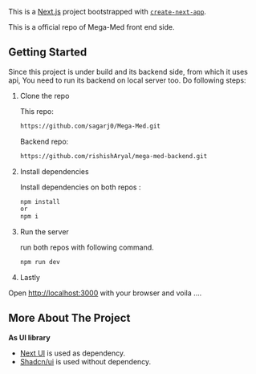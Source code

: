 This is a [Next.js](https://nextjs.org/) project bootstrapped with [`create-next-app`](https://github.com/vercel/next.js/tree/canary/packages/create-next-app).

This is a official repo of Mega-Med front end side.

## Getting Started

Since this project is under build and its backend side, from which it uses api, You need to run its backend on local server too.
Do following steps:

1. Clone the repo

   This repo:
   ```bash
   https://github.com/sagarj0/Mega-Med.git
   ```
   Backend repo:
   ```bash
   https://github.com/rishishAryal/mega-med-backend.git
   ```

3. Install dependencies

   Install dependencies on both repos :
    ```bash
    npm install
    or
    npm i
    ```

4. Run the server

   run both repos with following command.
    ```bash
    npm run dev
    ```

5. Lastly

Open [http://localhost:3000](http://localhost:3000) with your browser and voila ....

## More About The Project

**As UI library**

- [Next UI](https://nextui.org/) is used as dependency.
- [Shadcn/ui](https://ui.shadcn.com/) is used without dependency.

<!--
To learn more about Next.js, take a look at the following resources:

 [Next.js Documentation](https://nextjs.org/docs) - learn about Next.js features and API.
 [Learn Next.js](https://nextjs.org/learn) - an interactive Next.js tutorial.

You can check out [the Next.js GitHub repository](https://github.com/vercel/next.js/) - your feedback and contributions are welcome!

## Deploy on Vercel

The easiest way to deploy your Next.js app is to use the [Vercel Platform](https://vercel.com/new?utm_medium=default-template&filter=next.js&utm_source=create-next-app&utm_campaign=create-next-app-readme) from the creators of Next.js.

Check out our [Next.js deployment documentation](https://nextjs.org/docs/deployment) for more details.

 -->
